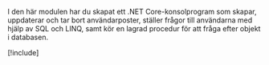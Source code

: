 I den här modulen har du skapat ett .NET Core-konsolprogram som skapar, uppdaterar och tar bort användarposter, ställer frågor till användarna med hjälp av SQL och LINQ, samt kör en lagrad procedur för att fråga efter objekt i databasen.

[!include[](../../../includes/azure-sandbox-cleanup.md)]